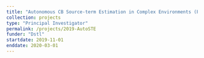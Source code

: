 ```yaml
---
title: "Autonomous CB Source-term Estimation in Complex Environments (Phase 1)"
collection: projects
type: "Principal Investigator"
permalink: /projects/2019-AutoSTE
funder: "Dstl"
startdate: 2019-11-01
enddate: 2020-03-01
---
```

